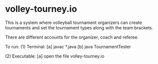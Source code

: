 # volley-tourney.io
This is a system where volleyball tournament organizers can create tournaments and set the tournament types along with the team brackets.

There are different accounts for the organizer, coach and referee.

To run:
  (1) Terminal: 
      [a] javac *.java
      [b] java TournamentTester
  
  (2) Executable:
      [a] open the file volley-tourney.io
